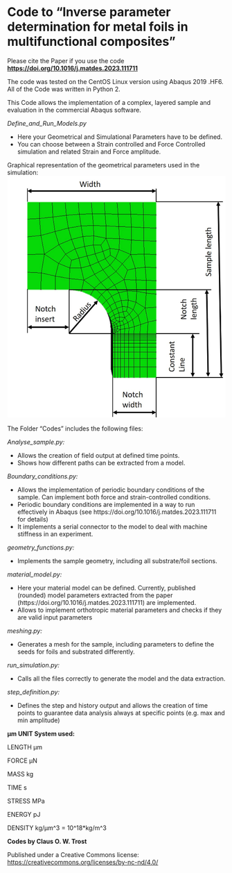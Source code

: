 # Code to “Inverse parameter determination for metal foils in multifunctional composites”

Please cite the Paper if you use the code **https://doi.org/10.1016/j.matdes.2023.111711**

The code was tested on the CentOS Linux version using Abaqus 2019 .HF6. All of the Code was written in Python 2.

This Code allows the implementation of a complex, layered sample and evaluation in the commercial Abaqus software.

*Define_and_Run_Models.py*
<ul>
<li>Here your Geometrical and Simulational Parameters have to be defined. </li>
<li>You can choose between a Strain controlled and Force Controlled simulation and related Strain and Force amplitude.</li>
</ul>

Graphical representation of the geometrical parameters used in the simulation:
![Image of the geometry](./Geometry.jpg)

The Folder “Codes” includes the following files:

*Analyse_sample.py:*
<ul>
	<li>Allows the creation of field output at defined time points.</li>
	<li>Shows how different paths can be extracted from a model.</li>
</ul>

*Boundary_conditions.py:*
<ul>
	<li>Allows the implementation of periodic boundary conditions of the sample. Can implement both force and strain-controlled conditions. </li>
	<li>Periodic boundary conditions are implemented in a way to run effectively in Abaqus (see https://doi.org/10.1016/j.matdes.2023.111711 for details)</li>
	<li>It implements a serial connector to the model to deal with machine stiffness in an experiment.</li>
</ul>

*geometry_functions.py:*
<ul>
	<li>Implements the sample geometry, including all substrate/foil sections.</li>
</ul>

*material_model.py:*
<ul>
	<li>Here your material model can be defined. Currently, published (rounded) model parameters extracted from the paper (https://doi.org/10.1016/j.matdes.2023.111711) are implemented.</li>
	<li>Allows to implement orthotropic material parameters and checks if they are valid input parameters</li>
</ul>

*meshing.py:*
<ul>
	<li>Generates a mesh for the sample, including parameters to define the seeds for foils and substrated differently.</li>
</ul>

*run_simulation.py:*
<ul>
	<li>Calls all the files correctly to generate the model and the data extraction.</li>
</ul>

*step_definition.py:*
<ul>
	<li>Defines the step and history output and allows the creation of time points to guarantee data analysis always at specific points (e.g. max and min amplitude)</li>
</ul>


**µm UNIT System used:**

LENGTH            µm

FORCE             µN

MASS              kg

TIME              s

STRESS            MPa

ENERGY            pJ

DENSITY           kg/µm^3 = 10^18*kg/m^3



**Codes by Claus O. W. Trost**

Published under a Creative Commons license:
https://creativecommons.org/licenses/by-nc-nd/4.0/
